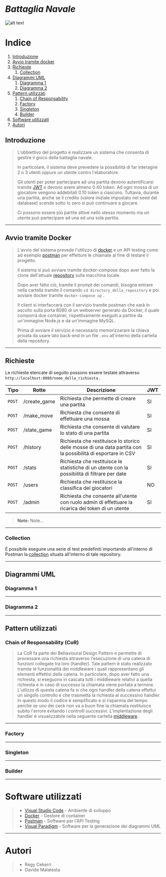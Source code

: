 # *Battaglia Navale*
![alt text](http://ar-entertainment.net/wp/wp-content/uploads/2019/01/Simulator-Screen-Shot-iPad-Pro-12.9-inch-2nd-generation-2018-11-21-at-10.16.51.png)
# Indice
1. [Introduzione](#introduzione)
2. [Avvio tramite docker](#docker)
3. [Richieste](#rotte)
    1. [Collection](#collection)
4. [Diagrammi UML](#diagrammi)
    1. [Diagramma 1](#diagramma1)
    2. [Diagramma 2](#diagramma2)
5. [Pattern utilizzati](#pattern)
    1. [Chain of Responsability](#cor)
    2. [Factory](#factory)
    3. [Singleton](#singleton)
    4. [Builder](#builder)
6. [Software utilizzati](#software)
7. [Autori](#autori)

## Introduzione <a name="introduzione"></a>
> L'obbiettivo del progetto è realizzare un sistema che consenta di gestire il gioco della battaglia navale. 
> 
> In particolare, il sistema deve prevedere la possibilità di far interagire 2 o 3 utenti oppure un utente contro l'elaboratore.
>
> Gli utenti per poter partecipare ad una partita devono autentificarsi tramite [JWT](https://jwt.io) e devono avere almeno 0.40 token. Ad ogni mossa di un giocatore vengono addebitati 0.10 token a ciascuno. Tuttavia, durante una partita, anche se il credito (valore iniziale impostato nel seed del database) scende sotto lo zero si può continuare a giocare.
>
> Ci possono essere più partite attive nello stesso momento ma un utente può partecipare ad una ed una sola partita.

***

## Avvio tramite Docker <a name="docker"></a>
> L'avvio del sistema prevede l'utilizzo di [docker](https://www.docker.com/products/docker-desktop/) e un API testing come ad esempio [postman](https://www.postman.com/downloads/) per effetture le chiamate al fine di testare il progetto.
>
> Il sistema si può avviare tramite docker-compose dopo aver fatto la clone dell'attuale [repository](https://github.com/regycekerri/PA_battaglia_navale) sulla macchina locale.
>
> Dopo aver fatto ciò, tramite il prompt dei comandi, bisogna entrare nella cartella tramite il comando ```cd directory_della_repository``` e poi avviare docker tramite ```docker-compose up``` .
>
> Il client si interfaccerà con il servizio tramite postman che sarà in ascolto sulla porta 8080 di un webserver generato da Docker, il quale comporrà due container, rispettivamente eseguiti a partire da un'immagine Node.js e da un'immagine MySQL.
>
> Prima di avviare il servizio è necessario memorizzarare la chiava privata da usare lato back-end in un file ```.env``` all'interno della cartella della repository.

***

## Richieste <a name="rotte"></a>

Le richieste elencate di seguito possono essere testate attraverso ```http://localhost:8080/nome_della_richiesta``` .

| Tipo         | Rotte         | Descrizione   | JWT |
| ------------ |---------------|---------------|---------|
|   ```POST``` | /create_game  | Richiesta che permette di creare una partita| SI |
|   ```POST``` | /make_move    | Richiesta che consente di effettuare una mossa| SI |
|   ```POST``` | /state_game   | Richiesta che consente di valutare lo stato di una partita| SI |
|   ```POST``` | /history      | Richiesta che restituisce lo storico delle mosse di una data partita con la possibilità di esportare in CSV| SI |
|   ```POST``` | /stats        | Richiesta che restituisce le statistiche di un utente con la possibilità di filtrare per date| SI |
|   ```POST``` | /users        | Richiesta che restituisce la classifica dei giocatori| NO |
|   ```POST``` | /admin        | Richiesta che consente all'utente con ruolo admin di effettuare la ricarica dei token di un utente| SI |

> **Note:** Note...

***

### Collection <a name="collection"></a>

É possibile eseguire una serie di test predefiniti importando all'interno di Postman la [collection]() situata all'interno di tale repository. 

***

## Diagrammi UML <a name="diagrammi"></a>

### Diagramma 1 <a name="diagramma1"></a>

***

### Diagramma 2 <a name="diagramma2"></a>

***

## Pattern utilizzati <a name="pattern"></a>

### Chain of Responsability (CoR) <a name="cor"></a>

> La CoR fa parte dei Behavioural Design Pattern e permette di processare una richiesta attraverso l'esecuzione di una catena di funzioni collegate tra loro (handler). Tale pattern è stato realizzato tramite le funzionalità dei middleware i quali rappresentano gli elementi effettivi della catena. In particolare, dopo aver fatto una richiesta, si eseguono in cascata tutti i middleware relativi a quella richiesta e in caso di successo la chiamata viene portata a termine.
L'utlizzo di questa catena fa si che ogni handler della catena effettui un singolo controllo e che trasmetta la richiesta al successivo handler. In questo modo il codice è semplificato e si risparmia del tempo perchè se uno dei ceck non va a buon fine la chiamata restituisce subito l'errore evitando i controlli successivi.
L'implentazione degli handler è visualizzabile nella seguente cartella [middleware]().

*** 

### Factory <a name="factory"></a>

***

### Singleton <a name="singleton"></a>

***

### Builder <a name="builder"></a>

***

# Software utilizzati <a name="software"></a>
> * [Visual Studio Code](https://code.visualstudio.com/) - Ambiente di sviluppo
> * [Docker](https://www.docker.com/) - Gestore di container
> * [Postman](https://www.postman.com/) - Software per l'API Testing 
> * [Visual Paradigm](https://www.visual-paradigm.com/) - Software per la generazione dei diagrammi UML

***

# Autori <a name="autori"></a>
> * Regy Cekerri
> * Davide Malatesta
